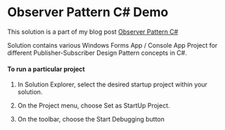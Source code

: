 # Observer Pattern C# Demo

This solution is a part of my blog post [Observer Pattern C#](https://kudchikarsk.com/observer-pattern-csharp/)


Solution contains various Windows Forms App / Console App Project for different Publisher-Subscriber Design Pattern concepts in C#.


#### To run a particular project

  1. In Solution Explorer, select the desired startup project within your solution.

  2. On the Project menu, choose Set as StartUp Project.

  3. On the toolbar, choose the Start Debugging button
